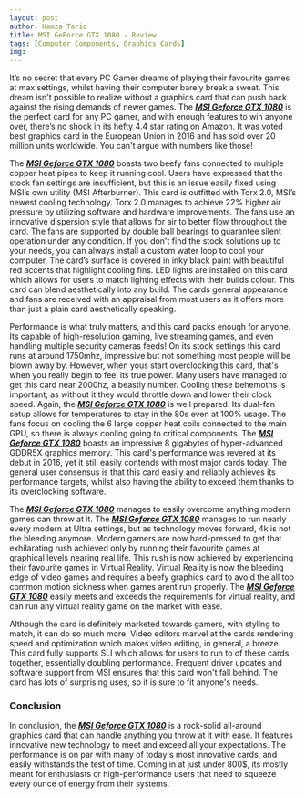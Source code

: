 ```yaml
---
layout: post
author: Hamza Tariq
title: MSI GeForce GTX 1080 - Review
tags: [Computer Components, Graphics Cards]
img:
---
```


It’s no secret that every PC Gamer dreams of playing their favourite games at max settings, whilst having their computer barely break a sweat. This dream isn't possible to realize without a graphics card that can push back against the rising demands of newer games. The [***MSI Geforce GTX 1080***](https://www.amazon.com/MSI-GeForce-GTX-1080-GAMING/dp/B01HHBQBLG/ref=cm_cr_arp_d_product_top?ie=UTF8&tag=reviewhuntr-20) is the perfect card for any PC gamer, and with enough features to win anyone over, there’s no shock in its hefty 4.4 star rating on Amazon. It was voted best graphics card in the European Union in 2016 and has sold over 20 million units worldwide. You can't argue with numbers like those!

The [***MSI Geforce GTX 1080***](https://www.amazon.com/MSI-GeForce-GTX-1080-GAMING/dp/B01HHBQBLG/ref=cm_cr_arp_d_product_top?ie=UTF8&tag=reviewhuntr-20) boasts two beefy fans connected to multiple copper heat pipes to keep it running cool. Users have expressed that the stock fan settings are insufficient, but this is an issue easily fixed using MSI’s own utility (MSI Afterburner). This card is outfitted with Torx 2.0, MSI’s newest cooling technology. Torx 2.0 manages to achieve 22% higher air pressure by utilizing software and hardware improvements. The fans use an innovative dispersion style that allows for air to better flow throughout the card. The fans are supported by double ball bearings to guarantee silent operation under any condition. If you don't find the stock solutions up to your needs, you can always install a custom water loop to cool your computer. The card’s surface is covered in inky black paint with beautiful red accents that highlight cooling fins. LED lights are installed on this card which allows for users to match lighting effects with their builds colour. This card can blend aesthetically into any build. The cards general appearance and fans are received with an appraisal from most users as it offers more than just a plain card aesthetically speaking.

Performance is what truly matters, and this card packs enough for anyone. Its capable of high-resolution gaming, live streaming games, and even handling multiple security cameras feeds! On its stock settings this card runs at around 1750mhz, impressive but not something most people will be blown away by. However, when yous start overclocking this card, that's when you really begin to feel its true power. Many users have managed to get this card near 2000hz, a beastly number. Cooling these behemoths is important, as without it they would throttle down and lower their clock speed. Again, the [***MSI Geforce GTX 1080***](https://www.amazon.com/MSI-GeForce-GTX-1080-GAMING/dp/B01HHBQBLG/ref=cm_cr_arp_d_product_top?ie=UTF8&tag=reviewhuntr-20) is well prepared. Its dual-fan setup allows for temperatures to stay in the 80s even at 100% usage. The fans focus on cooling the 6 large copper heat coils connected to the main GPU, so there is always cooling going to critical components. The [***MSI Geforce GTX 1080***](https://www.amazon.com/MSI-GeForce-GTX-1080-GAMING/dp/B01HHBQBLG/ref=cm_cr_arp_d_product_top?ie=UTF8&tag=reviewhuntr-20) boasts an impressive 8 gigabytes of hyper-advanced GDDR5X graphics memory. This card's performance was revered at its debut in 2016, yet it still easily contends with most major cards today. The general user consensus is that this card easily and reliably achieves its performance targets, whilst also having the ability to exceed them thanks to its overclocking software.

The [***MSI Geforce GTX 1080***](https://www.amazon.com/MSI-GeForce-GTX-1080-GAMING/dp/B01HHBQBLG/ref=cm_cr_arp_d_product_top?ie=UTF8&tag=reviewhuntr-20) manages to easily overcome anything modern games can throw at it. The [***MSI Geforce GTX 1080***](https://www.amazon.com/MSI-GeForce-GTX-1080-GAMING/dp/B01HHBQBLG/ref=cm_cr_arp_d_product_top?ie=UTF8&tag=reviewhuntr-20) manages to run nearly every modern at Ultra settings, but as technology moves forward, 4k is not the bleeding anymore. Modern gamers are now hard-pressed to get that exhilarating rush achieved only by running their favourite games at graphical levels nearing real life. This rush is now achieved by experiencing their favourite games in Virtual Reality. Virtual Reality is now the bleeding edge of video games and requires a beefy graphics card to avoid the all too common motion sickness when games arent run properly. The [***MSI Geforce GTX 1080***](https://www.amazon.com/MSI-GeForce-GTX-1080-GAMING/dp/B01HHBQBLG/ref=cm_cr_arp_d_product_top?ie=UTF8&tag=reviewhuntr-20) easily meets and exceeds the requirements for virtual reality, and can run any virtual reality game on the market with ease. 

Although the card is definitely marketed towards gamers, with styling to match, it can do so much more. Video editors marvel at the cards rendering speed and optimization which makes video editing, in general, a breeze. This card fully supports SLI which allows for users to run to of these cards together, essentially doubling performance. Frequent driver updates and software support from MSI ensures that this card won't fall behind. The card has lots of surprising uses, so it is sure to fit anyone's needs.

### Conclusion

In conclusion, the [***MSI Geforce GTX 1080***](https://www.amazon.com/MSI-GeForce-GTX-1080-GAMING/dp/B01HHBQBLG/ref=cm_cr_arp_d_product_top?ie=UTF8&tag=reviewhuntr-20) is a rock-solid all-around graphics card that can handle anything you throw at it with ease. It features innovative new technology to meet and exceed all your expectations. The performance is on par with many of today's most innovative cards, and easily withstands the test of time. Coming in at just under 800$, its mostly meant for enthusiasts or high-performance users that need to squeeze every ounce of energy from their systems.

